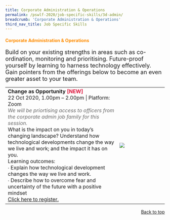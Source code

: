```yaml
---
title: Corporate Administration & Operations
permalink: /pswlf-2020/job-specific-skills/3d-admin/
breadcrumb: 'Corporate Administration & Operations'
third_nav_title: Job Specific Skills
---
```


#### <font color="darkorange"><b>Corporate Administration & Operations</b></font><a name="corpadmin"></a>
<font size="4">Build on your existing strengths in areas such as co-ordination, monitoring and prioritising. Future-proof yourself by learning to harness technology effectively. Gain pointers from the offerings below to become an even greater asset to your team.<br></font>
<table>
       <col width="70%"> 
            <col width="30%"> 
<tr>
    <td>
      <b>Change as Opportunity</b> <b><font color="crimson">[NEW]</font></b>
      <br>22 Oct 2020, 1.00pm – 2.00pm | Platform: Zoom
      <br><font color="dimgrey"><i>We will be priortising access to officers from the corporate admin job family for this session.</i></font>     
      <br>What is the impact on you in today’s changing landscape?  Understand how technological developments change the way we live and work; and the impact it has on you.    
      <br>Learning outcomes:
      <br>∙ Explain how technological development changes the way we live and work. 
      <br>∙ Describe how to overcome fear and uncertainty of the future with a positive mindset
	    <br>
      <a href="https://change-as-opportunities.eventbrite.sg">Click here to register.</a> 
    </td>    
	<td>
     <img src="/images/change2.jpg">
    </td>
</tr>
</table>
<div style="text-align: right"><a href="#top">Back to top</a></div>

